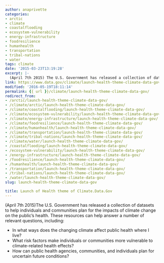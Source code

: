 ```yaml
---
author: anaprivette
categories:
- arctic
- climate
- coastalflooding
- ecosystem-vulnerability
- energy-infrastructure
- foodresilience
- humanhealth
- transportation
- tribal-nations
- water
tags: climate
date: '2015-03-23T13:19:28'
excerpt: |-
  (April 7th 2015) The U.S. Government has released a collection of datasets to help individuals and communities plan for the impacts of climate change on the public's health. These resources can help answer a number of relevant questions, including: In what…
link: https://www.data.gov/climate/launch-health-theme-climate-data-gov/
modified: '2016-05-19T18:11:14'
permalink: {{ url }}/climate/launch-health-theme-climate-data-gov/
redirect_from:
- /arctic/launch-health-theme-climate-data-gov/
- /climate/arctic/launch-health-theme-climate-data-gov/
- /climate/coastalflooding/launch-health-theme-climate-data-gov/
- /climate/ecosystem-vulnerability/launch-health-theme-climate-data-gov/
- /climate/energy-infrastructure/launch-health-theme-climate-data-gov/
- /climate/foodresilience/launch-health-theme-climate-data-gov/
- /climate/humanhealth/launch-health-theme-climate-data-gov/
- /climate/transportation/launch-health-theme-climate-data-gov/
- /climate/tribal-nations/launch-health-theme-climate-data-gov/
- /climate/water/launch-health-theme-climate-data-gov/
- /coastalflooding/launch-health-theme-climate-data-gov/
- /ecosystem-vulnerability/launch-health-theme-climate-data-gov/
- /energy-infrastructure/launch-health-theme-climate-data-gov/
- /foodresilience/launch-health-theme-climate-data-gov/
- /humanhealth/launch-health-theme-climate-data-gov/
- /transportation/launch-health-theme-climate-data-gov/
- /tribal-nations/launch-health-theme-climate-data-gov/
- /water/launch-health-theme-climate-data-gov/
slug: launch-health-theme-climate-data-gov

title: Launch of Health theme of Climate.Data.Gov
---
```


(April 7th 2015)The U.S. Government has released a collection of datasets to help individuals and communities plan for the impacts of climate change on the public’s health. These resources can help answer a number of relevant questions, including:

* In what ways does the changing climate affect public health where I live?
* What risk factors make individuals or communities more vulnerable to climate-related health effects?
* How can public health agencies, communities, and individuals plan for uncertain future conditions?

